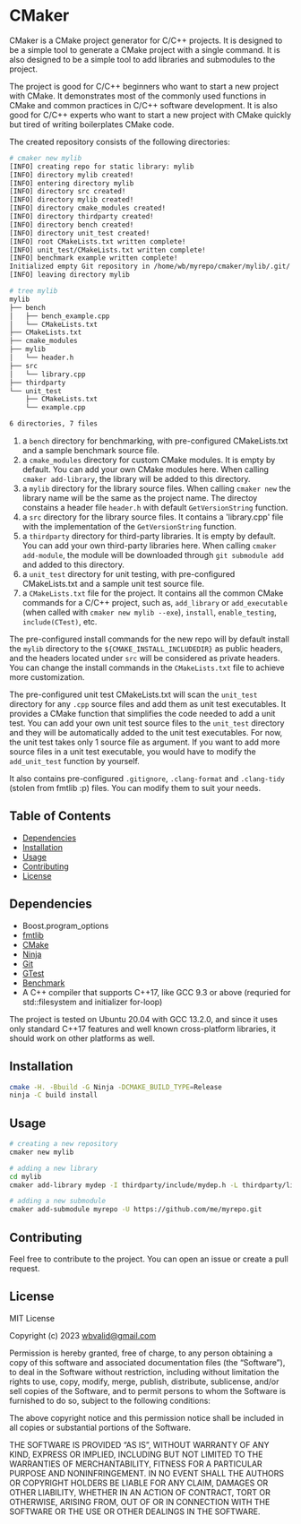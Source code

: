 # CMaker

CMaker is a CMake project generator for C/C++ projects. It is designed to be a simple tool to generate a CMake project with a single command. It is also designed to be a simple tool to add libraries and submodules to the project.

The project is good for C/C++ beginners who want to start a new project with CMake. It demonstrates most of the commonly used functions in CMake and common practices in C/C++ software development. It is also good for C/C++ experts who want to start a new project with CMake quickly but tired of writing boilerplates CMake code.

The created repository consists of the following directories:

```bash
# cmaker new mylib
[INFO] creating repo for static library: mylib
[INFO] directory mylib created!
[INFO] entering directory mylib
[INFO] directory src created!
[INFO] directory mylib created!
[INFO] directory cmake_modules created!
[INFO] directory thirdparty created!
[INFO] directory bench created!
[INFO] directory unit_test created!
[INFO] root CMakeLists.txt written complete!
[INFO] unit_test/CMakeLists.txt written complete!
[INFO] benchmark example written complete!
Initialized empty Git repository in /home/wb/myrepo/cmaker/mylib/.git/
[INFO] leaving directory mylib

# tree mylib 
mylib
├── bench
│   ├── bench_example.cpp
│   └── CMakeLists.txt
├── CMakeLists.txt
├── cmake_modules
├── mylib
│   └── header.h
├── src
│   └── library.cpp
├── thirdparty
└── unit_test
    ├── CMakeLists.txt
    └── example.cpp

6 directories, 7 files
```

1. a `bench` directory for benchmarking, with pre-configured CMakeLists.txt and a sample benchmark source file.
2. a `cmake_modules` directory for custom CMake modules. It is empty by default. You can add your own CMake modules here. When calling `cmaker add-library`, the library will be added to this directory.
3. a `mylib` directory for the library source files. When calling `cmaker new` the library name will be the same as the project name. The directoy constains a header file `header.h` with default `GetVersionString` function.
4. a `src` directory for the library source files. It contains a 'library.cpp' file with the implementation of the `GetVersionString` function.
5. a `thirdparty` directory for third-party libraries. It is empty by default. You can add your own third-party libraries here. When calling `cmaker add-module`, the module will be downloaded through `git submodule add` and added to this directory.
6. a `unit_test` directory for unit testing, with pre-configured CMakeLists.txt and a sample unit test source file.
7. a `CMakeLists.txt` file for the project. It contains all the common CMake commands for a C/C++ project, such as, `add_library` or `add_executable` (when called with `cmaker new mylib --exe`), `install`, `enable_testing`, `include(CTest)`, etc.

The pre-configured install commands for the new repo will by default install the `mylib` directory to the `${CMAKE_INSTALL_INCLUDEDIR}` as public headers, and the headers located under `src` will be considered as private headers. You can change the install commands in the `CMakeLists.txt` file to achieve more customization.

The pre-configured unit test CMakeLists.txt will scan the `unit_test` directory for any `.cpp` source files and add them as unit test executables. It provides a CMake function that simplifies the code needed to add a unit test. You can add your own unit test source files to the `unit_test` directory and they will be automatically added to the unit test executables. For now, the unit test takes only 1 source file as argument. If you want to add more source files in a unit test executable, you would have to modify the `add_unit_test` function by yourself.

It also contains pre-configured `.gitignore`, `.clang-format` and `.clang-tidy` (stolen from fmtlib :p) files. You can modify them to suit your needs.

## Table of Contents

- [Dependencies](#dependencies)
- [Installation](#installation)
- [Usage](#usage)
- [Contributing](#contributing)
- [License](#license)

## Dependencies

- Boost.program_options
- [fmtlib](https://fmt.dev)
- [CMake](https://cmake.org)
- [Ninja](https://github.com/ninja-build/ninja)
- [Git](https://git-scm.com/downloads)
- [GTest](https://github.com/google/googletest)
- [Benchmark](https://github.com/google/benchmark)
- A C++ compiler that supports C++17, like GCC 9.3 or above (requried for std::filesystem and initializer for-loop)

The project is tested on Ubuntu 20.04 with GCC 13.2.0, and since it uses only standard C++17 features and well known cross-platform libraries, it should work on other platforms as well.

## Installation

```bash
cmake -H. -Bbuild -G Ninja -DCMAKE_BUILD_TYPE=Release
ninja -C build install
```

## Usage

```bash
# creating a new repository
cmaker new mylib

# adding a new library
cd mylib
cmaker add-library mydep -I thirdparty/include/mydep.h -L thirdparty/lib

# adding a new submodule
cmaker add-submodule myrepo -U https://github.com/me/myrepo.git
```

## Contributing

Feel free to contribute to the project. You can open an issue or create a pull request.

## License

MIT License

Copyright (c) 2023 wbvalid@gmail.com

Permission is hereby granted, free of charge, to any person obtaining a copy of this software and associated documentation files (the “Software”), to deal in the Software without restriction, including without limitation the rights to use, copy, modify, merge, publish, distribute, sublicense, and/or sell copies of the Software, and to permit persons to whom the Software is furnished to do so, subject to the following conditions:

The above copyright notice and this permission notice shall be included in all copies or substantial portions of the Software.

THE SOFTWARE IS PROVIDED “AS IS”, WITHOUT WARRANTY OF ANY KIND, EXPRESS OR IMPLIED, INCLUDING BUT NOT LIMITED TO THE WARRANTIES OF MERCHANTABILITY, FITNESS FOR A PARTICULAR PURPOSE AND NONINFRINGEMENT. IN NO EVENT SHALL THE AUTHORS OR COPYRIGHT HOLDERS BE LIABLE FOR ANY CLAIM, DAMAGES OR OTHER LIABILITY, WHETHER IN AN ACTION OF CONTRACT, TORT OR OTHERWISE, ARISING FROM, OUT OF OR IN CONNECTION WITH THE SOFTWARE OR THE USE OR OTHER DEALINGS IN THE SOFTWARE.